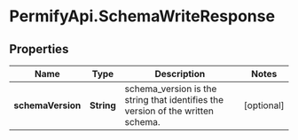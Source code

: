 # PermifyApi.SchemaWriteResponse

## Properties

Name | Type | Description | Notes
------------ | ------------- | ------------- | -------------
**schemaVersion** | **String** | schema_version is the string that identifies the version of the written schema. | [optional] 


